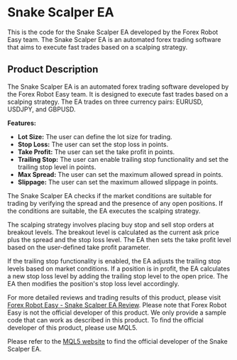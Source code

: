 # Snake Scalper EA

This is the code for the Snake Scalper EA developed by the Forex Robot Easy team. The Snake Scalper EA is an automated forex trading software that aims to execute fast trades based on a scalping strategy.

## Product Description

The Snake Scalper EA is an automated forex trading software developed by the Forex Robot Easy team. It is designed to execute fast trades based on a scalping strategy. The EA trades on three currency pairs: EURUSD, USDJPY, and GBPUSD.

**Features:**
- **Lot Size:** The user can define the lot size for trading.
- **Stop Loss:** The user can set the stop loss in points.
- **Take Profit:** The user can set the take profit in points.
- **Trailing Stop:** The user can enable trailing stop functionality and set the trailing stop level in points.
- **Max Spread:** The user can set the maximum allowed spread in points.
- **Slippage:** The user can set the maximum allowed slippage in points.

The Snake Scalper EA checks if the market conditions are suitable for trading by verifying the spread and the presence of any open positions. If the conditions are suitable, the EA executes the scalping strategy.

The scalping strategy involves placing buy stop and sell stop orders at breakout levels. The breakout level is calculated as the current ask price plus the spread and the stop loss level. The EA then sets the take profit level based on the user-defined take profit parameter.

If the trailing stop functionality is enabled, the EA adjusts the trailing stop levels based on market conditions. If a position is in profit, the EA calculates a new stop loss level by adding the trailing stop level to the open price. The EA then modifies the position's stop loss level accordingly.

For more detailed reviews and trading results of this product, please visit [Forex Robot Easy - Snake Scalper EA Review](https://forexroboteasy.com/forex-robot-review/snake-scalper-ea-review-automated-forex-software-with-fast-execution/). Please note that Forex Robot Easy is not the official developer of this product. We only provide a sample code that can work as described in this product. To find the official developer of this product, please use MQL5.

Please refer to the [MQL5 website](https://www.mql5.com/) to find the official developer of the Snake Scalper EA.
